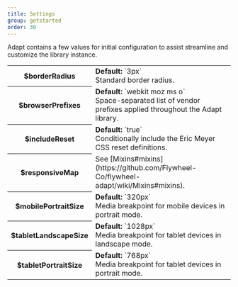 ```yaml
---
title: Settings
group: getstarted
order: 30
---
```


Adapt contains a few values for initial configuration to assist streamline and customize the library instance.

<table class="code">
	<tr>
		<th>$borderRadius</th>
		<td><strong>Default:</strong> `3px`<br>Standard border radius.</td>
	</tr>
	<tr>
		<th>$browserPrefixes</th>
		<td><strong>Default:</strong> `webkit moz ms o`<br>Space-separated list of vendor prefixes applied throughout the Adapt library.</td>
	</tr>
	<tr>
		<th>$includeReset</th>
		<td><strong>Default:</strong> `true`<br>Conditionally include the Eric Meyer CSS reset definitions.</td>
	</tr>
	<tr>
		<th>$responsiveMap</th>
		<td>See [Mixins#mixins](https://github.com/Flywheel-Co/flywheel-adapt/wiki/Mixins#mixins).</td>
	</tr>
	<tr>
		<th>$mobilePortraitSize</th>
		<td><strong>Default:</strong> `320px`<br>Media breakpoint for mobile devices in portrait mode.</td>
	</tr>
	<tr>
		<th>$tabletLandscapeSize</th>
		<td><strong>Default:</strong> `1028px`<br>Media breakpoint for tablet devices in landscape mode.</td>
	</tr>
	<tr>
		<th>$tabletPortraitSize</th>
		<td><strong>Default:</strong> `768px`<br>Media breakpoint for tablet devices in portrait mode.</td>
	</tr>
</table>